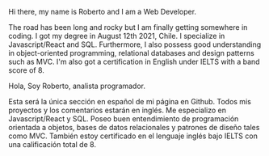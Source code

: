 Hi there, my name is Roberto and I am a Web Developer.


The road has been long and rocky but I am finally getting somewhere in coding. 
I got my degree in August 12th 2021, Chile.
I specialize in Javascript/React and SQL.
Furthermore, I also possess good understanding in object-oriented programming, relational databases and design patterns such as MVC.
I'm also got a certification in English under IELTS with a band score of 8.



Hola, Soy Roberto, analista programador.

Esta será la única sección en español de mi página en Github. Todos mis proyectos y los comentarios estarán en inglés.
Me especializo en Javascript/React y SQL.
Poseo buen entendimiento de programación orientada a objetos, bases de datos relacionales y patrones de diseño tales como MVC.
También estoy certificado en el lenguaje inglés bajo IELTS con una calificación total de 8.


